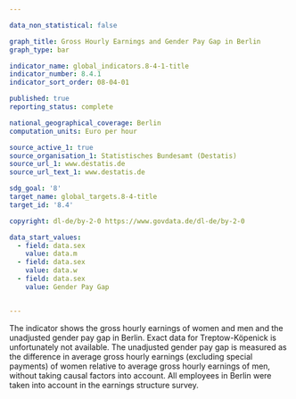 ```yaml
---

data_non_statistical: false

graph_title: Gross Hourly Earnings and Gender Pay Gap in Berlin
graph_type: bar

indicator_name: global_indicators.8-4-1-title
indicator_number: 8.4.1
indicator_sort_order: 08-04-01

published: true
reporting_status: complete

national_geographical_coverage: Berlin
computation_units: Euro per hour

source_active_1: true
source_organisation_1: Statistisches Bundesamt (Destatis)
source_url_1: www.destatis.de
source_url_text_1: www.destatis.de

sdg_goal: '8'
target_name: global_targets.8-4-title
target_id: '8.4'

copyright: dl-de/by-2-0 https://www.govdata.de/dl-de/by-2-0

data_start_values:
  - field: data.sex
    value: data.m
  - field: data.sex
    value: data.w
  - field: data.sex
    value: Gender Pay Gap


---
```


The indicator shows the gross hourly earnings of women and men and the unadjusted gender pay gap in Berlin. Exact data for Treptow-Köpenick is unfortunately not available. The unadjusted gender pay gap is measured as the difference in average gross hourly earnings (excluding special payments) of women relative to average gross hourly earnings of men, without taking causal factors into account. All employees in Berlin were taken into account in the earnings structure survey.

